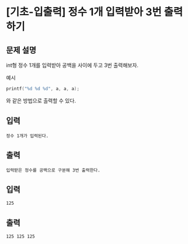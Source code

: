 # [기초-입출력] 정수 1개 입력받아 3번 출력하기

## 문제 설명
int형 정수 1개를 입력받아 공백을 사이에 두고 3번 출력해보자.


예시
```c
printf("%d %d %d", a, a, a);
```
와 같은 방법으로 출력할 수 있다.

## 입력
	정수 1개가 입력된다.
## 출력
	입력받은 정수를 공백으로 구분해 3번 출력한다.

## 입력
	125
## 출력
	125 125 125